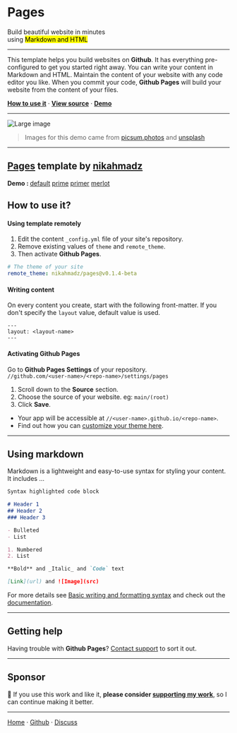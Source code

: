 # Pages

<p class="hero">Build <span class="text-red">beautiful website</span> in minutes<br />
using <mark>Markdown and HTML</mark></p>

***

<p class="big-first">This template helps you build websites on <b>Github</b>.
It has everything pre-configured to get you started right away.
You can write your content in Markdown and HTML.
Maintain the content of your website with any code editor you like.
When you commit your code, <b>Github Pages</b> will build your website from the content of your files.</p>

**[How to use it][how]** &middot;
**[View source][source]** &middot;
**[Demo][demo]**

[how]:   #how-to-use-it "Find out how you can use this template to build websites"
[source]: https://github.com/nikahmadz/pages "View source on Github"
[demo]:   #demo "View live demo"

***

<p><img src="https://picsum.photos/id/1039/1024/368" alt="Large image" class="width-full centered"></p>

> Images for this demo came from [picsum.photos](https://picsum.photos/) and [unsplash](https://unsplash.com)

***

## <a href="//nikahmadz.github.io/pages" class="text-secondary">Pages</a> template by [nikahmadz][1]

<b id="demo">Demo : </b>
[default](//nikahmadz.github.io/pages/demo/default)
[prime](//nikahmadz.github.io/pages/demo/prime)
[primer](//nikahmadz.github.io/pages/demo/primer)
[merlot](//nikahmadz.github.io/pages/demo/merlot)

## How to use it?

#### Using template remotely

1. Edit the content `_config.yml` file of your site's repository.
2. Remove existing values of `theme` and `remote_theme`.
3. Then activate **Github Pages**.

```yml
# The theme of your site
remote_theme: nikahmadz/pages@v0.1.4-beta
```

#### Writing content

On every content you create, start with the following front-matter.
If you don't specify the `layout` value, default value is used.

```
---
layout: <layout-name>
---
```

#### Activating Github Pages

Go to **Github Pages Settings** of your repository.  
`//github.com/<user-name>/<repo-name>/settings/pages`

1. Scroll down to the **Source** section.
2. Choose the source of your website. eg: `main/(root)`
3. Click **Save**.


- Your app will be accessible at `//<user-name>.github.io/<repo-name>`.
- Find out how you can [customize your theme here](https://github.com/pages-themes).

***

## Using markdown

Markdown is a lightweight and easy-to-use syntax for styling your content. It includes &hellip;

```markdown
Syntax highlighted code block

# Header 1
## Header 2
### Header 3

- Bulleted
- List

1. Numbered
2. List

**Bold** and _Italic_ and `Code` text

[Link](url) and ![Image](src)
```

For more details see [Basic writing and formatting syntax](https://docs.github.com/en/github/writing-on-github/getting-started-with-writing-and-formatting-on-github/basic-writing-and-formatting-syntax)
and check out the [documentation](https://docs.github.com/categories/github-pages-basics/).

***

## Getting help

Having trouble with **Github Pages**?
[Contact support](https://support.github.com/contact) to sort it out.

***

## Sponsor

🌱 If you use this work and like it, **please consider [supporting my work][pay]**, so I can continue making it better.

[pay]: https://nikahmadz.github.io/#!pay "See payment options"

***

[Home][1] &middot; [Github][2] &middot; [Discuss][3]

[1]:https://nikahmadz.github.io "Go to nikahmadz.github.io"
[2]:https://github.com/nikahmadz "Follow me on Github"
[3]:https://github.com/nikahmadz/nikahmadz.github.io/discussions "Go to Discussion Room"
